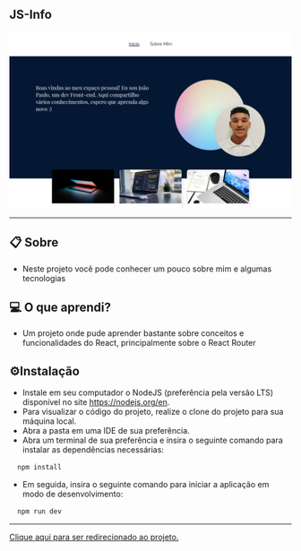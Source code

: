 
## JS-Info

<a href="https://js-info.vercel.app/"><img src="https://raw.githubusercontent.com/Joao0028/imagensPortfolio/main/ImagensDeProjetos/JSNewsllleter.png" alt="Imagem do inicio do projeto"></a>

<hr/>

## 📋 Sobre

- Neste projeto você pode conhecer um pouco sobre mim e algumas tecnologias

## 💻 O que aprendi?

- Um projeto onde pude aprender bastante sobre conceitos e funcionalidades do React, principalmente sobre o React Router


## ⚙Instalação

- Instale em seu computador o NodeJS (preferência pela versão LTS) disponível no site https://nodejs.org/en.
- Para visualizar o código do projeto, realize o clone do projeto para sua máquina local.
- Abra a pasta em uma IDE de sua preferência.
- Abra um terminal de sua preferência e insira o seguinte comando para instalar as dependências necessárias:
```bash
  npm install
```
- Em seguida, insira o seguinte comando para iniciar a aplicação em modo de desenvolvimento:
```bash
  npm run dev
```

<hr/>

<a href="https://js-info.vercel.app/">Clique aqui para ser redirecionado ao projeto.</a>
